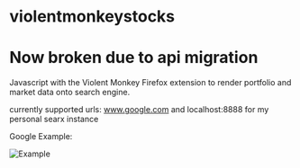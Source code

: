 # violentmonkeystocks

# Now broken due to api migration

Javascript with the Violent Monkey Firefox extension to render portfolio and market data onto search engine.

currently supported urls: www.google.com and localhost:8888 for my personal searx instance

Google Example:

![Example](https://user-images.githubusercontent.com/38479189/57975670-32699380-7982-11e9-95a4-798ced91fc9e.PNG)


